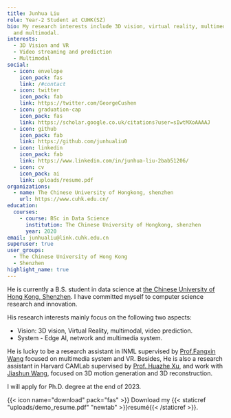 ```yaml
---
title: Junhua Liu
role: Year-2 Student at CUHK(SZ)
bio: My research interests include 3D vision, virtual reality, multimedia system
  and multimodal.
interests:
  - 3D Vision and VR
  - Video streaming and prediction
  - Multimodal
social:
  - icon: envelope
    icon_pack: fas
    link: /#contact
  - icon: twitter
    icon_pack: fab
    link: https://twitter.com/GeorgeCushen
  - icon: graduation-cap
    icon_pack: fas
    link: https://scholar.google.co.uk/citations?user=sIwtMXoAAAAJ
  - icon: github
    icon_pack: fab
    link: https://github.com/junhualiu0
  - icon: linkedin
    icon_pack: fab
    link: https://www.linkedin.com/in/junhua-liu-2bab51206/
  - icon: cv
    icon_pack: ai
    link: uploads/resume.pdf
organizations:
  - name: The Chinese University of Hongkong, shenzhen
    url: https://www.cuhk.edu.cn/
education:
  courses:
    - course: BSc in Data Science
      institution: The Chinese University of Hongkong, shenzhen
      year: 2020
email: junhualiu@link.cuhk.edu.cn
superuser: true
user_groups:
  - The Chinese University of Hong Kong
  - Shenzhen
highlight_name: true
---
```

He is currently a B.S. student in data science at [the Chinese University of Hong Kong, Shenzhen](https://www.cuhk.edu.cn). I have committed myself to computer science research and innovation. 

His research interests mainly focus on the following two aspects:
- Vision: 3D vision, Virtual Reality, multimodal, video prediction.
- System - Edge AI, network and multimedia system.

He is lucky to be a research assistant in INML supervised by [Prof.Fangxin Wang](https://mypage.cuhk.edu.cn/academics/wangfangxin/publications.html) focused on multimedia system and VR. Besides, He is also a research assistant in Harvard CAMLab supervised by [Prof. Huazhe Xu](http://hxu.rocks/), and work with [Jiashun Wang](https://jiashunwang.github.io/), focused on 3D motion generation and 3D reconstruction.

I will apply for Ph.D. degree at the end of 2023.

{{< icon name="download" pack="fas" >}} Download my {{< staticref "uploads/demo_resume.pdf" "newtab" >}}resumé{{< /staticref >}}.